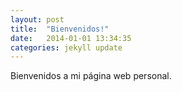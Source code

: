 ```yaml
---
layout: post
title:  "Bienvenidos!"
date:   2014-01-01 13:34:35
categories: jekyll update
---
```


Bienvenidos a mi página web personal.
